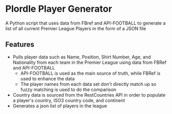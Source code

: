 # Plordle Player Generator

A Python script that uses data from FBref and API-FOOTBALL to generate a list of all current Premier League Players in the form of a JSON file

## Features
- Pulls player data such as Name, Position, Shirt Number, Age, and Nationality from each team in the Premier League using data from FBRef and API-FOOTBALL
    - API-FOOTBALL is used as the main source of truth, while FBRef is used to enhance the data
    - The player names from each data set don't directly match up so fuzzy matching is used to do the comparison
- Country data is sourced from the RestCountries API in order to populate a player's country, ISO3 country code, and continent
- Generates a json list of players in the league